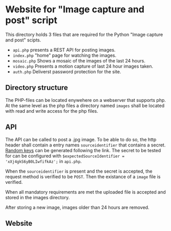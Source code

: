 # Website for "Image capture and post" script
This directory holds 3 files that are required for the Python "Image capture and post" scipts. 

 - `api.php` presents a REST API for posting images.
 - `index.php` "home" page for watching the images. 
 - `mosaic.php` Shows a mosaic of the images of the last 24 hours. 
 - `video.php` Presents a motion capture of last 24 hour images taken. 
 - `auth.php` Deliverst password protection for the site. 
 
## Directory structure
The PHP-files can be located enywehere on a webserver that supports php. 
At the same level as the php files a directory named `images` shall be located with read and write access for the php files. 
 
## API
The API can be called to post a .jpg image. To be able to do so, the http header shall contain a entry names `sourceidentifier` that contains a secret. [Random keys](https://acte.ltd/utils/randomkeygen) can be generated following the link. 
The secret to be tested for can be configured with `$expectedSourceIdentifier = 'xXj4gkS6yB0LIwfifkAz';` in `api.php`.

When the `sourceidentifier` is present and the secret is accepted, the request method is verified to be `POST`. Then the existance of a `image` file is verified. 

When all mandatory requirements are met the uploaded file is accepted and stored in the images directory. 

After storing a new image, images older than 24 hours are removed. 

## Website 
